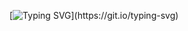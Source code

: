 [![Typing SVG](https://readme-typing-svg.herokuapp.com/?color=FEFEFE&size=38&center=true&vCenter=true&width=1000&lines=Hello+world!++;my+name+is+Maria++;welcome+to+my+github😊;)](https://git.io/typing-svg)


